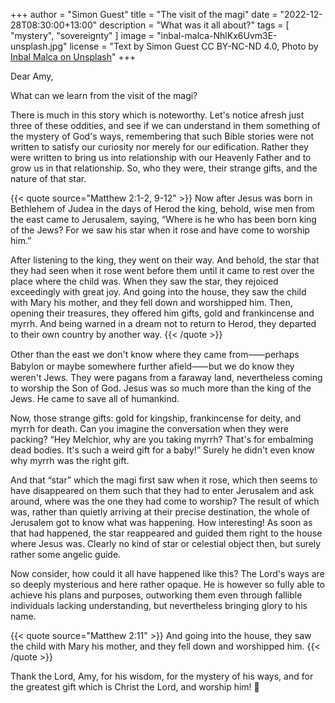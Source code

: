 +++
author = "Simon Guest"
title = "The visit of the magi"
date = "2022-12-28T08:30:00+13:00"
description = "What was it all about?"
tags = [ "mystery", "sovereignty" ]
image = "inbal-malca-NhlKx6Uvm3E-unsplash.jpg"
license = "Text by Simon Guest CC BY-NC-ND 4.0, Photo by [Inbal Malca on Unsplash](https://unsplash.com/photos/NhlKx6Uvm3E)"
+++

Dear Amy,

What can we learn from the visit of the magi?

There is much in this story which is noteworthy. Let's notice afresh just three of these oddities, and see if we can understand in them something of the mystery of God's ways, remembering that such Bible stories were not written to satisfy our curiosity nor merely for our edification. Rather they were written to bring us into relationship with our Heavenly Father and to grow us in that relationship. So, who they were, their strange gifts, and the nature of that star.

{{< quote source="Matthew 2:1-2, 9-12" >}}
Now after Jesus was born in Bethlehem of Judea in the days of Herod the king, behold, wise men from the east came to Jerusalem, saying, “Where is he who has been born king of the Jews? For we saw his star when it rose and have come to worship him.”

After listening to the king, they went on their way. And behold, the star that they had seen when it rose went before them until it came to rest over the place where the child was. When they saw the star, they rejoiced exceedingly with great joy. And going into the house, they saw the child with Mary his mother, and they fell down and worshipped him. Then, opening their treasures, they offered him gifts, gold and frankincense and myrrh. And being warned in a dream not to return to Herod, they departed to their own country by another way.
{{< /quote >}}

Other than the east we don't know where they came from⸺perhaps Babylon or maybe somewhere further afield⸺but we do know they weren't Jews. They were pagans from a faraway land, nevertheless coming to worship the Son of God. Jesus was so much more than the king of the Jews. He came to save all of humankind.

Now, those strange gifts: gold for kingship, frankincense for deity, and myrrh for death. Can you imagine the conversation when they were packing? “Hey Melchior, why are you taking myrrh? That's for embalming dead bodies. It's such a weird gift for a baby!” Surely he didn't even know why myrrh was the right gift.

And that “star” which the magi first saw when it rose, which then seems to have disappeared on them such that they had to enter Jerusalem and ask around, where was the one they had come to worship? The result of which was, rather than quietly arriving at their precise destination, the whole of Jerusalem got to know what was happening. How interesting! As soon as that had happened, the star reappeared and guided them right to the house where Jesus was. Clearly no kind of star or celestial object then, but surely rather some angelic guide.

Now consider, how could it all have happened like this? The Lord's ways are so deeply mysterious and here rather opaque. He is however so fully able to achieve his plans and purposes, outworking them even through fallible individuals lacking understanding, but nevertheless bringing glory to his name.

{{< quote source="Matthew 2:11" >}}
And going into the house, they saw the child with Mary his mother, and they fell down and worshipped him.
{{< /quote >}}

Thank the Lord, Amy, for his wisdom, for the mystery of his ways, and for the greatest gift which is Christ the Lord, and worship him! 🙏
